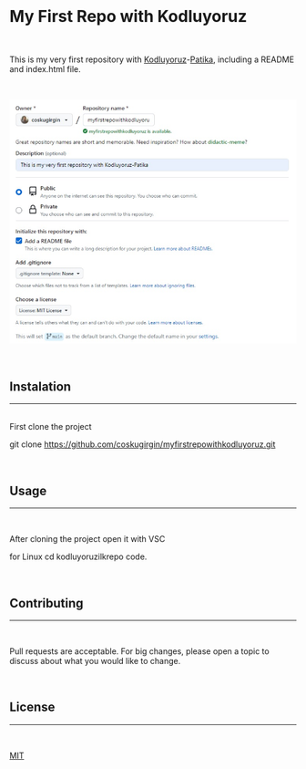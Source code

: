 <br/>

# My First Repo with Kodluyoruz

<br/>

This is my very first repository with [Kodluyoruz](https://kodluyoruz.org/)-[Patika](https://academy.patika.dev/tr), including a README and index.html file.

<br/>


![img][firstrepoimg]

[firstrepoimg]: img/firstrepo.jpg

<br/>

## Instalation
---

<br/>
First clone the project

git clone https://github.com/coskugirgin/myfirstrepowithkodluyoruz.git

<br/>

## Usage
---

<br/>

After cloning the project open it with VSC

for Linux cd kodluyoruzilkrepo code.

<br/>

## Contributing
---

<br/>

Pull requests are acceptable. For big changes, please open a topic to discuss about what you would like to change.

<br/>

## License
---
<br/>

[MIT](https://choosealicense.com/licenses/mit/)